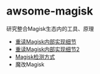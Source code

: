 # awsome-magisk

研究整合Magisk生态内的工具、原理

- [重读Magisk内部实现细节](https://github.com/tcc0lin/awsome-magisk/blob/main/%E9%87%8D%E8%AF%BBMagisk%E5%86%85%E9%83%A8%E5%AE%9E%E7%8E%B0%E7%BB%86%E8%8A%82.md)
- [重读Magisk内部实现细节2](https://github.com/tcc0lin/awsome-magisk/blob/main/%E9%87%8D%E8%AF%BBMagisk%E5%86%85%E9%83%A8%E5%AE%9E%E7%8E%B0%E7%BB%86%E8%8A%822.md)
- [Magisk检测方式](https://github.com/tcc0lin/awsome-magisk/blob/main/Magisk%E6%A3%80%E6%B5%8B%E6%96%B9%E5%BC%8F.md)
- 魔改Magisk
